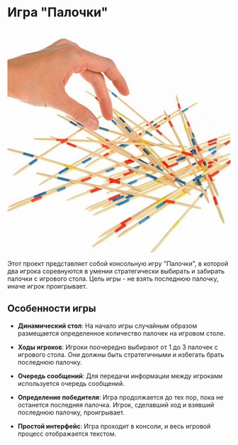 # Игра "Палочки"

![Палочки](3(1)-600x600.jpg)

Этот проект представляет собой консольную игру "Палочки", в которой два игрока соревнуются в умении стратегически выбирать и забирать палочки с игрового стола. Цель игры - не взять последнюю палочку, иначе игрок проигрывает.

## Особенности игры

- **Динамический стол**: На начало игры случайным образом размещается определенное количество палочек на игровом столе.

- **Ходы игроков**: Игроки поочередно выбирают от 1 до 3 палочек с игрового стола. Они должны быть стратегичными и избегать брать последнюю палочку.

- **Очередь сообщений**: Для передачи информации между игроками используется очередь сообщений.

- **Определение победителя**: Игра продолжается до тех пор, пока не останется последняя палочка. Игрок, сделавший ход и взявший последнюю палочку, проигрывает.

- **Простой интерфейс**: Игра проходит в консоли, и весь игровой процесс отображается текстом.

